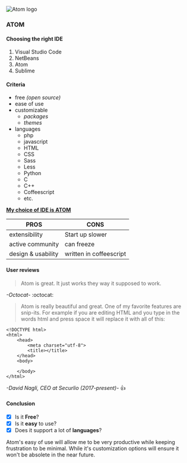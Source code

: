 ![Atom logo](https://upload.wikimedia.org/wikipedia/commons/8/80/Atom_editor_logo.svg)
### ATOM

#### Choosing the right IDE
1. Visual Studio Code
2. NetBeans
3. Atom
4. Sublime

#### Criteria
* free _(open source)_
* ease of use 
* customizable 
  * _packages_
  * _themes_
* languages
  * php
  * javascript
  * HTML
  * CSS
  * Sass
  * Less
  * Python
  * C
  * C++
  * Coffeescript
  * etc. 

[**My choice of IDE is ATOM**](https://atom.io/)


**PROS** | **CONS**
---|---
extensibility  | Start up slower 
active community | can freeze
design & usability | written in coffeescript

#### User reviews
> Atom is great. It just works they way it supposed to work.

 _-Octocat-_ :octocat:
 
> Atom is really beautiful and great.
> One of my favorite features are snip-its. 
> For example if you are editing HTML and you type in the words html and press space it will replace it with all of this:
 
```
<!DOCTYPE html>
<html>
    <head>
        <meta charset="utf-8">
        <title></title>
    </head>
    <body>
        
    </body>
</html>
```
_-David Nagli, CEO at Securlio (2017-present)-_ :+1:


#### Conclusion

- [x] Is it **Free**?
- [x] Is it **easy** to use?
- [x] Does it support a lot of **languages**?

Atom's easy of use will allow me to be very productive while keeping frustration to be minimal.
While it's customization options will ensure it won't be absolete in the near future.
